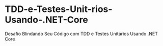 # TDD-e-Testes-Unit-rios-Usando-.NET-Core
Desafio Blindando Seu Código com TDD e Testes Unitários Usando .NET Core
